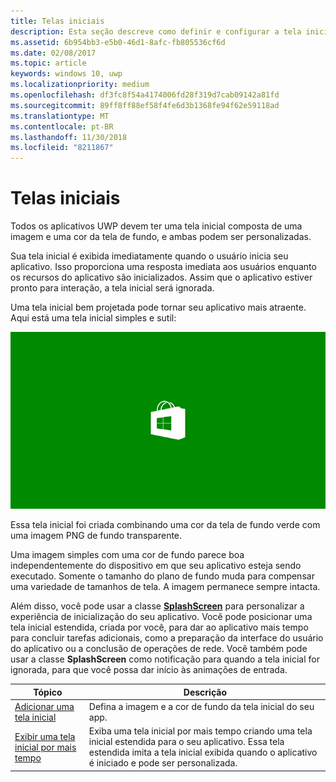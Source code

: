 ```yaml
---
title: Telas iniciais
description: Esta seção descreve como definir e configurar a tela inicial do aplicativo.
ms.assetid: 6b954bb3-e5b0-46d1-8afc-fb805536cf6d
ms.date: 02/08/2017
ms.topic: article
keywords: windows 10, uwp
ms.localizationpriority: medium
ms.openlocfilehash: df3fc8f54a4174006fd28f319d7cab09142a81fd
ms.sourcegitcommit: 89ff8ff88ef58f4fe6d3b1368fe94f62e59118ad
ms.translationtype: MT
ms.contentlocale: pt-BR
ms.lasthandoff: 11/30/2018
ms.locfileid: "8211867"
---
```

# <a name="splash-screens"></a>Telas iniciais

Todos os aplicativos UWP devem ter uma tela inicial composta de uma imagem e uma cor da tela de fundo, e ambas podem ser personalizadas.

Sua tela inicial é exibida imediatamente quando o usuário inicia seu aplicativo. Isso proporciona uma resposta imediata aos usuários enquanto os recursos do aplicativo são inicializados. Assim que o aplicativo estiver pronto para interação, a tela inicial será ignorada.

Uma tela inicial bem projetada pode tornar seu aplicativo mais atraente. Aqui está uma tela inicial simples e sutil:

![uma captura de tela em escala de 75% da tela inicial da amostra de tela inicial.](images/regularsplashscreen.png)

Essa tela inicial foi criada combinando uma cor da tela de fundo verde com uma imagem PNG de fundo transparente.

Uma imagem simples com uma cor de fundo parece boa independentemente do dispositivo em que seu aplicativo esteja sendo executado. Somente o tamanho do plano de fundo muda para compensar uma variedade de tamanhos de tela. A imagem permanece sempre intacta.

Além disso, você pode usar a classe [**SplashScreen**](https://msdn.microsoft.com/library/windows/apps/br224763) para personalizar a experiência de inicialização do seu aplicativo. Você pode posicionar uma tela inicial estendida, criada por você, para dar ao aplicativo mais tempo para concluir tarefas adicionais, como a preparação da interface do usuário do aplicativo ou a conclusão de operações de rede. Você também pode usar a classe **SplashScreen** como notificação para quando a tela inicial for ignorada, para que você possa dar início às animações de entrada.

| Tópico | Descrição |
|-------|-------------|
| [Adicionar uma tela inicial](add-a-splash-screen.md) | Defina a imagem e a cor de fundo da tela inicial do seu app. |
| [Exibir uma tela inicial por mais tempo](create-a-customized-splash-screen.md) | Exiba uma tela inicial por mais tempo criando uma tela inicial estendida para o seu aplicativo. Essa tela estendida imita a tela inicial exibida quando o aplicativo é iniciado e pode ser personalizada. |